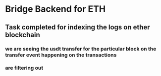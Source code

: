 # Bridge Backend for ETH

## Task completed for indexing the logs on ether blockchain

### we are seeing the usdt transfer for the particular block on the transfer event happening on the transactions

### are filtering out
